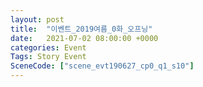 ```yaml
---
layout: post
title:  "이벤트_2019여름_0화_오프닝"
date:   2021-07-02 08:00:00 +0000
categories: Event
Tags: Story Event
SceneCode: ["scene_evt190627_cp0_q1_s10"]
---
```

